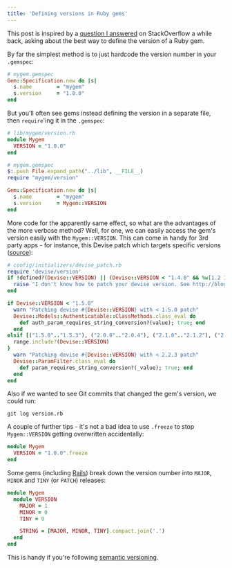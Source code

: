 ```yaml
---
title: 'Defining versions in Ruby gems'
---
```


This post is inspired by a [question I answered](http://stackoverflow.com/questions/7851498/defining-gem-version-in-gemspec/7852090#7852090) on StackOverflow a while back, asking about the best way to define the version of a Ruby gem.

By far the simplest method is to just hardcode the version number in your `.gemspec`:

~~~ruby
# mygem.gemspec
Gem::Specification.new do |s|
  s.name        = "mygem"
  s.version     = "1.0.0"
end
~~~

But you'll often see gems instead defining the version in a separate file, then `require`'ing it in the `.gemspec`:

~~~ruby
# lib/mygem/version.rb
module Mygem
  VERSION = "1.0.0"
end

# mygem.gemspec
$:.push File.expand_path("../lib", __FILE__)
require "mygem/version"

Gem::Specification.new do |s|
  s.name        = "mygem"
  s.version     = Mygem::VERSION
end
~~~

More code for the apparently same effect, so what are the advantages of the more verbose method? Well, for one, we can easily access the gem's version easily with the `Mygem::VERSION`. This can come in handy for 3rd party apps - for instance, this Devise patch which targets specific versions ([source](https://gist.github.com/parndt/4660837)):

~~~ruby
# config/initializers/devise_patch.rb
require 'devise/version'
if !defined?(Devise::VERSION) || (Devise::VERSION < "1.4.0" && %w[1.2 1.3].all? {|v| !Devise::VERSION.start_with?(v)})
  raise "I don't know how to patch your devise version. See http://blog.plataformatec.com.br/2013/01/security-announcement-devise-v2-2-3-v2-1-3-v2-0-5-and-v1-5-3-released/"
end

if Devise::VERSION < "1.5.0"
  warn "Patching devise #{Devise::VERSION} with < 1.5.0 patch"
  Devise::Models::Authenticatable::ClassMethods.class_eval do
    def auth_param_requires_string_conversion?(value); true; end
  end
elsif [("1.5.0".."1.5.3"), ("2.0.0".."2.0.4"), ("2.1.0".."2.1.2"), ("2.2.0".."2.2.2")].any? { |range|
  range.include?(Devise::VERSION)
}
  warn "Patching devise #{Devise::VERSION} with < 2.2.3 patch"
  Devise::ParamFilter.class_eval do
    def param_requires_string_conversion?(_value); true; end
  end
end
~~~

Also if we wanted to see Git commits that changed the gem's version, we could run:

    git log version.rb

A couple of further tips - it's not a bad idea to use `.freeze` to stop `Mygem::VERSION` getting overwritten accidentally:

~~~ruby
module Mygem
  VERSION = "1.0.0".freeze
end
~~~

Some gems (including [Rails](https://github.com/rails/rails/blob/master/version.rb)) break down the version number into `MAJOR`, `MINOR` and `TINY` (or `PATCH`) releases:

~~~ruby
module Mygem
  module VERSION
    MAJOR = 1
    MINOR = 0
    TINY = 0

    STRING = [MAJOR, MINOR, TINY].compact.join('.')
  end
end
~~~

This is handy if you're following [semantic versioning](http://semver.org/).